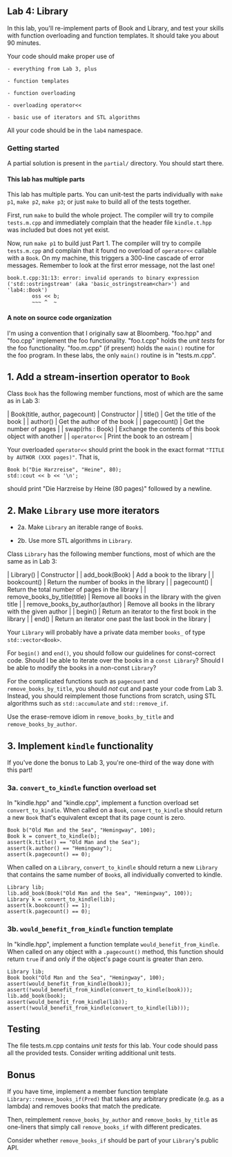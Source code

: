 ## Lab 4: Library

In this lab, you'll re-implement parts of Book and Library,
and test your skills with function overloading and function templates.
It should take you about 90 minutes.

Your code should make proper use of

    - everything from Lab 3, plus

    - function templates

    - function overloading

    - overloading operator<<

    - basic use of iterators and STL algorithms

All your code should be in the `lab4` namespace.

### Getting started

A partial solution is present in the `partial/` directory.
You should start there.

#### This lab has multiple parts

This lab has multiple parts. You can unit-test the parts individually
with `make p1`, `make p2`, `make p3`; or just `make` to build all of the
tests together.

First, run `make` to build the whole project. The compiler will try to compile `tests.m.cpp`
and immediately complain that the header file `kindle.t.hpp` was included but
does not yet exist.

Now, run `make p1` to build just Part 1. The compiler will try to compile `tests.m.cpp`
and complain that it found no overload of `operator<<` callable with a `Book`.
On my machine, this triggers a 300-line cascade of error messages. Remember to
look at the first error message, not the last one!

    book.t.cpp:31:13: error: invalid operands to binary expression ('std::ostringstream' (aka 'basic_ostringstream<char>') and 'lab4::Book')
            oss << b;
            ~~~ ^  ~

#### A note on source code organization

I'm using a convention that I originally saw at Bloomberg.
"foo.hpp" and "foo.cpp" implement the foo functionality.
"foo.t.cpp" holds the _unit tests_ for the foo functionality.
"foo.m.cpp" (if present) holds the `main()` routine for the foo program.
In these labs, the only `main()` routine is in "tests.m.cpp".

## 1. Add a stream-insertion operator to `Book`

Class `Book` has the following member functions, most of which
are the same as in Lab 3:

| Book(title, author, pagecount) | Constructor |
| title()                        | Get the title of the book |
| author()                       | Get the author of the book |
| pagecount()                    | Get the number of pages |
| swap(rhs : Book)               | Exchange the contents of this book object with another |
| `operator<<`                   | Print the book to an ostream |

Your overloaded `operator<<` should print the book in the exact format
`"TITLE by AUTHOR (XXX pages)"`.  That is,

    Book b("Die Harzreise", "Heine", 80);
    std::cout << b << '\n';

should print "Die Harzreise by Heine (80 pages)" followed by a newline.

## 2. Make `Library` use more iterators

- 2a. Make `Library` an iterable range of `Book`s.

- 2b. Use more STL algorithms in `Library`.

Class `Library` has the following member functions, most of which
are the same as in Lab 3:

| Library()                      | Constructor |
| add_book(Book)                 | Add a book to the library |
| bookcount()                    | Return the number of books in the library |
| pagecount()                    | Return the total number of pages in the library |
| remove_books_by_title(title)   | Remove all books in the library with the given title |
| remove_books_by_author(author) | Remove all books in the library with the given author |
| begin()                        | Return an iterator to the first book in the library |
| end()                          | Return an iterator one past the last book in the library |

Your `Library` will probably have a private data member `books_`
of type `std::vector<Book>`.

For `begin()` and `end()`, you should follow our guidelines for const-correct code.
Should I be able to iterate over the books in a `const Library`?
Should I be able to modify the books in a non-const `Library`?

For the complicated functions such as `pagecount` and `remove_books_by_title`,
you should *not* cut and paste your code from Lab 3. Instead, you should reimplement
those functions from scratch, using STL algorithms such as `std::accumulate`
and `std::remove_if`.

Use the erase-remove idiom in `remove_books_by_title` and `remove_books_by_author`.


## 3. Implement `kindle` functionality

If you've done the bonus to Lab 3, you're one-third of the way done with this part!

### 3a. `convert_to_kindle` function overload set

In "kindle.hpp" and "kindle.cpp", implement a function overload set `convert_to_kindle`.
When called on a `Book`, `convert_to_kindle` should return a new `Book` that's equivalent
except that its page count is zero.

    Book b("Old Man and the Sea", "Hemingway", 100);
    Book k = convert_to_kindle(b);
    assert(k.title() == "Old Man and the Sea");
    assert(k.author() == "Hemingway");
    assert(k.pagecount() == 0);

When called on a `Library`, `convert_to_kindle` should return a new `Library` that
contains the same number of `Book`s, all individually converted to kindle.

    Library lib;
    lib.add_book(Book("Old Man and the Sea", "Hemingway", 100));
    Library k = convert_to_kindle(lib);
    assert(k.bookcount() == 1);
    assert(k.pagecount() == 0);


### 3b. `would_benefit_from_kindle` function template

In "kindle.hpp", implement a function template `would_benefit_from_kindle`.
When called on any object with a `.pagecount()` method, this function should
return `true` if and only if the object's page count is greater than zero.

    Library lib;
    Book book("Old Man and the Sea", "Hemingway", 100);
    assert(would_benefit_from_kindle(book));
    assert(!would_benefit_from_kindle(convert_to_kindle(book)));
    lib.add_book(book);
    assert(would_benefit_from_kindle(lib));
    assert(!would_benefit_from_kindle(convert_to_kindle(lib)));


## Testing

The file tests.m.cpp contains _unit tests_ for this lab. Your code should pass
all the provided tests. Consider writing additional unit tests.

## Bonus

If you have time, implement a member function template `Library::remove_books_if(Pred)`
that takes any arbitrary predicate (e.g. as a lambda) and removes books that match
the predicate.

Then, reimplement `remove_books_by_author` and `remove_books_by_title` as one-liners
that simply call `remove_books_if` with different predicates.

Consider whether `remove_books_if` should be part of your `Library`'s public API.
